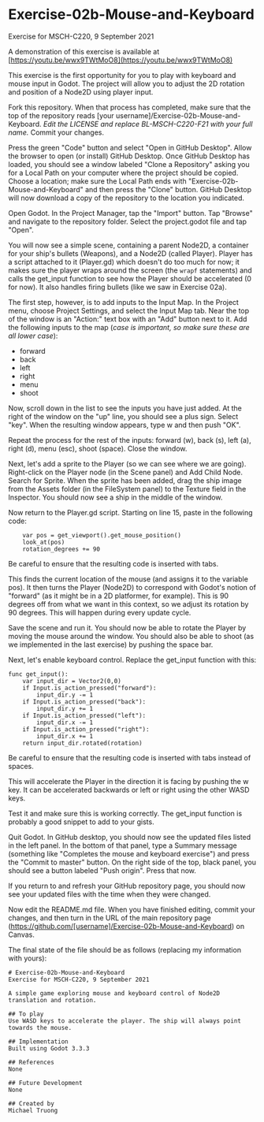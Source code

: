 # Exercise-02b-Mouse-and-Keyboard

Exercise for MSCH-C220, 9 September 2021

A demonstration of this exercise is available at [https://youtu.be/wwx9TWtMoO8](https://youtu.be/wwx9TWtMoO8)

This exercise is the first opportunity for you to play with keyboard and mouse input in Godot. The project will allow you to adjust the 2D rotation and position of a Node2D using player input. 

Fork this repository. When that process has completed, make sure that the top of the repository reads [your username]/Exercise-02b-Mouse-and-Keyboard. *Edit the LICENSE and replace BL-MSCH-C220-F21 with your full name.* Commit your changes.

Press the green "Code" button and select "Open in GitHub Desktop". Allow the browser to open (or install) GitHub Desktop. Once GitHub Desktop has loaded, you should see a window labeled "Clone a Repository" asking you for a Local Path on your computer where the project should be copied. Choose a location; make sure the Local Path ends with "Exercise-02b-Mouse-and-Keyboard" and then press the "Clone" button. GitHub Desktop will now download a copy of the repository to the location you indicated.

Open Godot. In the Project Manager, tap the "Import" button. Tap "Browse" and navigate to the repository folder. Select the project.godot file and tap "Open".

You will now see a simple scene, containing a parent Node2D, a container for your ship's bullets (Weapons), and a Node2D (called Player). Player has a script attached to it (Player.gd) which doesn't do too much for now; it makes sure the player wraps around the screen (the `wrapf` statements) and calls the get_input function to see how the Player should be accelerated (0 for now). It also handles firing bullets (like we saw in Exercise 02a).

The first step, however, is to add inputs to the Input Map. In the Project menu, choose Project Settings, and select the Input Map tab. Near the top of the window is an "Action:" text box with an "Add" button next to it. Add the following inputs to the map (*case is important, so make sure these are all lower case*):

 * forward
 * back
 * left
 * right
 * menu
 * shoot

Now, scroll down in the list to see the inputs you have just added. At the right of the window on the "up" line, you should see a plus sign. Select "key". When the resulting window appears, type w and then push "OK".

Repeat the process for the rest of the inputs: forward (w), back (s), left (a), right (d), menu (esc), shoot (space). Close the window.

Next, let's add a sprite to the Player (so we can see where we are going). Right-click on the Player node (in the Scene panel) and Add Child Node. Search for Sprite. When the sprite has been added, drag the ship image from the Assets folder (in the FileSystem panel) to the Texture field in the Inspector. You should now see a ship in the middle of the window.

Now return to the Player.gd script. Starting on line 15, paste in the following code:
```
	var pos = get_viewport().get_mouse_position()
	look_at(pos)
	rotation_degrees += 90
```

Be careful to ensure that the resulting code is inserted with tabs.

This finds the current location of the mouse (and assigns it to the variable pos). It then turns the Player (Node2D) to correspond with Godot's notion of "forward" (as it might be in a 2D platformer, for example). This is 90 degrees off from what we want in this context, so we adjust its rotation by 90 degrees. This will happen during every update cycle.

Save the scene and run it. You should now be able to rotate the Player by moving the mouse around the window. You should also be able to shoot (as we implemented in the last exercise) by pushing the space bar.

Next, let's enable keyboard control. Replace the get_input function with this:

```
func get_input():
	var input_dir = Vector2(0,0)
	if Input.is_action_pressed("forward"):
		input_dir.y -= 1
	if Input.is_action_pressed("back"):
		input_dir.y += 1
	if Input.is_action_pressed("left"):
		input_dir.x -= 1
	if Input.is_action_pressed("right"):
		input_dir.x += 1
	return input_dir.rotated(rotation)
```

Be careful to ensure that the resulting code is inserted with tabs instead of spaces.

This will accelerate the Player in the direction it is facing by pushing the w key. It can be accelerated backwards or left or right using the other WASD keys.

Test it and make sure this is working correctly. The get_input function is probably a good snippet to add to your gists.

Quit Godot. In GitHub desktop, you should now see the updated files listed in the left panel. In the bottom of that panel, type a Summary message (something like "Completes the mouse and keyboard exercise") and press the "Commit to master" button. On the right side of the top, black panel, you should see a button labeled "Push origin". Press that now.

If you return to and refresh your GitHub repository page, you should now see your updated files with the time when they were changed.

Now edit the README.md file. When you have finished editing, commit your changes, and then turn in the URL of the main repository page (https://github.com/[username]/Exercise-02b-Mouse-and-Keyboard) on Canvas.

The final state of the file should be as follows (replacing my information with yours):
```
# Exercise-02b-Mouse-and-Keyboard
Exercise for MSCH-C220, 9 September 2021

A simple game exploring mouse and keyboard control of Node2D translation and rotation.

## To play
Use WASD keys to accelerate the player. The ship will always point towards the mouse.

## Implementation
Built using Godot 3.3.3

## References
None

## Future Development
None

## Created by 
Michael Truong

```
